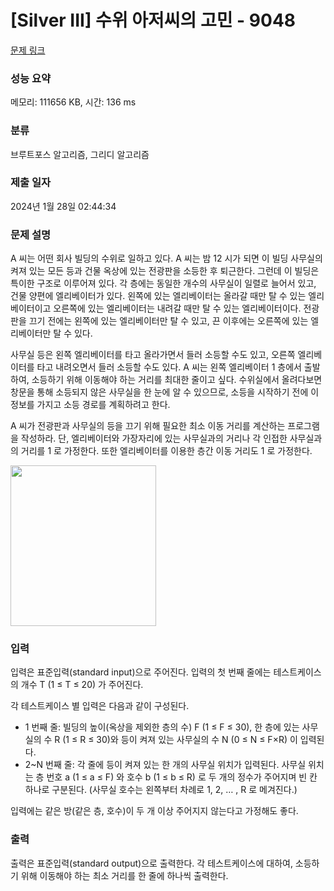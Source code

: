 # [Silver III] 수위 아저씨의 고민 - 9048 

[문제 링크](https://www.acmicpc.net/problem/9048) 

### 성능 요약

메모리: 111656 KB, 시간: 136 ms

### 분류

브루트포스 알고리즘, 그리디 알고리즘

### 제출 일자

2024년 1월 28일 02:44:34

### 문제 설명

<p>A 씨는 어떤 회사 빌딩의 수위로 일하고 있다. A 씨는 밤 12 시가 되면 이 빌딩 사무실의 켜져 있는 모든 등과 건물 옥상에 있는 전광판을 소등한 후 퇴근한다. 그런데 이 빌딩은 특이한 구조로 이루어져 있다. 각 층에는 동일한 개수의 사무실이 일렬로 늘어서 있고, 건물 양편에 엘리베이터가 있다. 왼쪽에 있는 엘리베이터는 올라갈 때만 탈 수 있는 엘리베이터이고 오른쪽에 있는 엘리베이터는 내려갈 때만 탈 수 있는 엘리베이터이다. 전광판을 끄기 전에는 왼쪽에 있는 엘리베이터만 탈 수 있고, 끈 이후에는 오른쪽에 있는 엘리베이터만 탈 수 있다.</p>

<p>사무실 등은 왼쪽 엘리베이터를 타고 올라가면서 들러 소등할 수도 있고, 오른쪽 엘리베이터를 타고 내려오면서 들러 소등할 수도 있다. A 씨는 왼쪽 엘리베이터 1 층에서 출발하여, 소등하기 위해 이동해야 하는 거리를 최대한 줄이고 싶다. 수위실에서 올려다보면 창문을 통해 소등되지 않은 사무실을 한 눈에 알 수 있으므로, 소등을 시작하기 전에 이 정보를 가지고 소등 경로를 계획하려고 한다.</p>

<p>A 씨가 전광판과 사무실의 등을 끄기 위해 필요한 최소 이동 거리를 계산하는 프로그램을 작성하라. 단, 엘리베이터와 가장자리에 있는 사무실과의 거리나 각 인접한 사무실과의 거리를 1 로 가정한다. 또한 엘리베이터를 이용한 층간 이동 거리도 1 로 가정한다. </p>

<p><img alt="" src="https://onlinejudgeimages.s3.amazonaws.com/problem/9048/%EC%8A%A4%ED%81%AC%EB%A6%B0%EC%83%B7%202017-01-03%20%EC%98%A4%ED%9B%84%206.08.40.png" style="height:257px; width:233px"></p>

### 입력 

 <p>입력은 표준입력(standard input)으로 주어진다. 입력의 첫 번째 줄에는 테스트케이스의 개수 T (1 ≤ T ≤ 20) 가 주어진다.</p>

<p>각 테스트케이스 별 입력은 다음과 같이 구성된다.</p>

<ul>
	<li>1 번째 줄: 빌딩의 높이(옥상을 제외한 층의 수) F (1 ≤ F ≤ 30), 한 층에 있는 사무실의 수 R (1 ≤ R ≤ 30)와 등이 켜져 있는 사무실의 수 N (0 ≤ N ≤ F×R) 이 입력된다.</li>
	<li>2~N 번째 줄: 각 줄에 등이 켜져 있는 한 개의 사무실 위치가 입력된다. 사무실 위치는 층 번호 a (1 ≤ a ≤ F) 와 호수 b (1 ≤ b ≤ R) 로 두 개의 정수가 주어지며 빈 칸 하나로 구분된다. (사무실 호수는 왼쪽부터 차례로 1, 2, … , R 로 메겨진다.)</li>
</ul>

<p>입력에는 같은 방(같은 층, 호수)이 두 개 이상 주어지지 않는다고 가정해도 좋다. </p>

### 출력 

 <p>출력은 표준입력(standard output)으로 출력한다. 각 테스트케이스에 대하여, 소등하기 위해 이동해야 하는 최소 거리를 한 줄에 하나씩 출력한다. </p>

